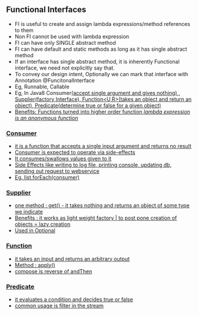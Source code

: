## Functional Interfaces
- FI is useful to create and assign lambda expressions/method references to them
- Non FI cannot be used with lambda expression
- FI can have only SINGLE abstract method
- FI can have default and static methods as long as it has single abstract method
- If an interface has single abstract method, it is inherently Functional interface,
  we need not explicitly say that.
- To convey our design intent, Optionally we can mark that interface with Annotation @FuncitonalInterface
- Eg, Runnable, Callable
- Eg, In Java8 Consumer<U>(accept single argument and gives nothing) , Supplier<U>(factory Interface), Function<U,R>(takes an object and return an object), Predicate<T>(determine true or false for a given object)
- Benefits: Functions turned into higher order function
*lambda expression is an anonymous function*

### Consumer
- it is a function that accepts a single input argument and returns no result
- Consumer is expected to operate via side-effects
- It consumes/swallows values given to it
- Side Effects like writing to log file, printing console, updating db, sending out request to webservice
- Eg. list.forEach(consumer)

### Supplier
- one method : get() - it takes nothing and returns an object of some type we indicate
- Benefits : it works as light weight factory | to post pone creation of objects = lazy creation
- Used in Optional

### Function
- it takes an input and returns an arbitrary output
- Method : apply()
- compose is reverse of andThen

### Predicate
- it evaluates a condition and decides true or false
- common usage is filter in the stream
